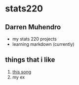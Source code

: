 # stats220
## Darren Muhendro

* my stats 220 projects
* learning markdown (currently)

## things that i like
1. [this song](https://youtu.be/83Te_6OKRlc?si=iFhwEU9zV6dKrtJJ)
2. my ex
